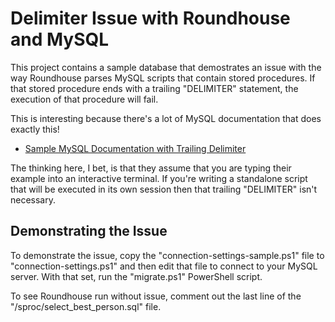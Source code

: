 Delimiter Issue with Roundhouse and MySQL
=========================================

This project contains a sample database that demostrates an issue with the way
Roundhouse parses MySQL scripts that contain stored procedures. If that stored
procedure ends with a trailing "DELIMITER" statement, the execution of that 
procedure will fail.

This is interesting because there's a lot of MySQL documentation that does
exactly this!

* [Sample MySQL Documentation with Trailing Delimiter](https://dev.mysql.com/doc/connector-net/en/connector-net-tutorials-stored-procedures.html)

The thinking here, I bet, is that they assume that you are typing their example
into an interactive terminal. If you're writing a standalone script that will
be executed in its own session then that trailing "DELIMITER" isn't necessary.

Demonstrating the Issue
------------------------

To demonstrate the issue, copy the "connection-settings-sample.ps1" file to
"connection-settings.ps1" and then edit that file to connect to your MySQL
server. With that set, run the "migrate.ps1" PowerShell script.

To see Roundhouse run without issue, comment out the last line of the 
"/sproc/select_best_person.sql" file.

